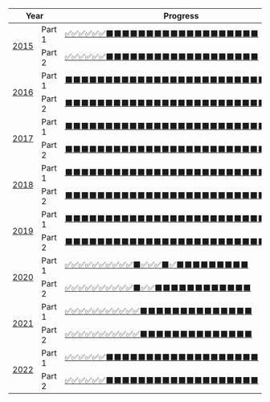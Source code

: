 <table><thead><tr><th rowspan="2" colspan="2">Year</th><th colspan="2">Progress</th><th>Stars</th></tr></thead><tbody><tr><td rowspan="2"><a href="https://github.com/mikeroq/adventofcode/tree/master/AdventOfCode2015/">2015</a></td><td>Part 1</td><td><a title="Day 1" href="https://github.com/mikeroq/adventofcode/tree/master/AdventOfCode2015/Day01">✅</a><a title="Day 2" href="https://github.com/mikeroq/adventofcode/tree/master/AdventOfCode2015/Day02">✅</a><a title="Day 3" href="https://github.com/mikeroq/adventofcode/tree/master/AdventOfCode2015/Day03">✅</a><a title="Day 4" href="https://github.com/mikeroq/adventofcode/tree/master/AdventOfCode2015/Day04">✅</a><a title="Day 5" href="https://github.com/mikeroq/adventofcode/tree/master/AdventOfCode2015/Day05">✅</a><a title="Day 6" href="https://github.com/mikeroq/adventofcode/tree/master/AdventOfCode2015/Day06">✅</a><a title="Day 7" href="https://github.com/mikeroq/adventofcode/tree/master/AdventOfCode2015/Day07">⬛</a><a title="Day 8" href="https://github.com/mikeroq/adventofcode/tree/master/AdventOfCode2015/Day08">⬛</a><a title="Day 9" href="https://github.com/mikeroq/adventofcode/tree/master/AdventOfCode2015/Day09">⬛</a><a title="Day 10" href="https://github.com/mikeroq/adventofcode/tree/master/AdventOfCode2015/Day10">⬛</a><a title="Day 11" href="https://github.com/mikeroq/adventofcode/tree/master/AdventOfCode2015/Day11">⬛</a><a title="Day 12" href="https://github.com/mikeroq/adventofcode/tree/master/AdventOfCode2015/Day12">⬛</a><a title="Day 13" href="https://github.com/mikeroq/adventofcode/tree/master/AdventOfCode2015/Day13">⬛</a><a title="Day 14" href="https://github.com/mikeroq/adventofcode/tree/master/AdventOfCode2015/Day14">⬛</a><a title="Day 15" href="https://github.com/mikeroq/adventofcode/tree/master/AdventOfCode2015/Day15">⬛</a><a title="Day 16" href="https://github.com/mikeroq/adventofcode/tree/master/AdventOfCode2015/Day16">⬛</a><a title="Day 17" href="https://github.com/mikeroq/adventofcode/tree/master/AdventOfCode2015/Day17">⬛</a><a title="Day 18" href="https://github.com/mikeroq/adventofcode/tree/master/AdventOfCode2015/Day18">⬛</a><a title="Day 19" href="https://github.com/mikeroq/adventofcode/tree/master/AdventOfCode2015/Day19">⬛</a><a title="Day 20" href="https://github.com/mikeroq/adventofcode/tree/master/AdventOfCode2015/Day20">⬛</a><a title="Day 21" href="https://github.com/mikeroq/adventofcode/tree/master/AdventOfCode2015/Day21">⬛</a><a title="Day 22" href="https://github.com/mikeroq/adventofcode/tree/master/AdventOfCode2015/Day22">⬛</a><a title="Day 23" href="https://github.com/mikeroq/adventofcode/tree/master/AdventOfCode2015/Day23">⬛</a><a title="Day 24" href="https://github.com/mikeroq/adventofcode/tree/master/AdventOfCode2015/Day24">⬛</a><a title="Day 25" href="https://github.com/mikeroq/adventofcode/tree/master/AdventOfCode2015/Day25">⬛</a></td><td>6/25</td><td rowspan="2" align="center">12/50<br />✨</td></tr><tr><td>Part 2</td><td><a title="Day 1" href="https://github.com/mikeroq/adventofcode/tree/master/AdventOfCode2015/Day01">✅</a><a title="Day 2" href="https://github.com/mikeroq/adventofcode/tree/master/AdventOfCode2015/Day02">✅</a><a title="Day 3" href="https://github.com/mikeroq/adventofcode/tree/master/AdventOfCode2015/Day03">✅</a><a title="Day 4" href="https://github.com/mikeroq/adventofcode/tree/master/AdventOfCode2015/Day04">✅</a><a title="Day 5" href="https://github.com/mikeroq/adventofcode/tree/master/AdventOfCode2015/Day05">✅</a><a title="Day 6" href="https://github.com/mikeroq/adventofcode/tree/master/AdventOfCode2015/Day06">✅</a><a title="Day 7" href="https://github.com/mikeroq/adventofcode/tree/master/AdventOfCode2015/Day07">⬛</a><a title="Day 8" href="https://github.com/mikeroq/adventofcode/tree/master/AdventOfCode2015/Day08">⬛</a><a title="Day 9" href="https://github.com/mikeroq/adventofcode/tree/master/AdventOfCode2015/Day09">⬛</a><a title="Day 10" href="https://github.com/mikeroq/adventofcode/tree/master/AdventOfCode2015/Day10">⬛</a><a title="Day 11" href="https://github.com/mikeroq/adventofcode/tree/master/AdventOfCode2015/Day11">⬛</a><a title="Day 12" href="https://github.com/mikeroq/adventofcode/tree/master/AdventOfCode2015/Day12">⬛</a><a title="Day 13" href="https://github.com/mikeroq/adventofcode/tree/master/AdventOfCode2015/Day13">⬛</a><a title="Day 14" href="https://github.com/mikeroq/adventofcode/tree/master/AdventOfCode2015/Day14">⬛</a><a title="Day 15" href="https://github.com/mikeroq/adventofcode/tree/master/AdventOfCode2015/Day15">⬛</a><a title="Day 16" href="https://github.com/mikeroq/adventofcode/tree/master/AdventOfCode2015/Day16">⬛</a><a title="Day 17" href="https://github.com/mikeroq/adventofcode/tree/master/AdventOfCode2015/Day17">⬛</a><a title="Day 18" href="https://github.com/mikeroq/adventofcode/tree/master/AdventOfCode2015/Day18">⬛</a><a title="Day 19" href="https://github.com/mikeroq/adventofcode/tree/master/AdventOfCode2015/Day19">⬛</a><a title="Day 20" href="https://github.com/mikeroq/adventofcode/tree/master/AdventOfCode2015/Day20">⬛</a><a title="Day 21" href="https://github.com/mikeroq/adventofcode/tree/master/AdventOfCode2015/Day21">⬛</a><a title="Day 22" href="https://github.com/mikeroq/adventofcode/tree/master/AdventOfCode2015/Day22">⬛</a><a title="Day 23" href="https://github.com/mikeroq/adventofcode/tree/master/AdventOfCode2015/Day23">⬛</a><a title="Day 24" href="https://github.com/mikeroq/adventofcode/tree/master/AdventOfCode2015/Day24">⬛</a><a title="Day 25" href="https://github.com/mikeroq/adventofcode/tree/master/AdventOfCode2015/Day25">⬛</a></td><td>6/25</td></tr><tr><td rowspan="2"><a href="https://github.com/mikeroq/adventofcode/tree/master/AdventOfCode2016/">2016</a></td><td>Part 1</td><td><a title="Day 1" href="https://github.com/mikeroq/adventofcode/tree/master/AdventOfCode2016/Day01">⬛</a><a title="Day 2" href="https://github.com/mikeroq/adventofcode/tree/master/AdventOfCode2016/Day02">⬛</a><a title="Day 3" href="https://github.com/mikeroq/adventofcode/tree/master/AdventOfCode2016/Day03">⬛</a><a title="Day 4" href="https://github.com/mikeroq/adventofcode/tree/master/AdventOfCode2016/Day04">⬛</a><a title="Day 5" href="https://github.com/mikeroq/adventofcode/tree/master/AdventOfCode2016/Day05">⬛</a><a title="Day 6" href="https://github.com/mikeroq/adventofcode/tree/master/AdventOfCode2016/Day06">⬛</a><a title="Day 7" href="https://github.com/mikeroq/adventofcode/tree/master/AdventOfCode2016/Day07">⬛</a><a title="Day 8" href="https://github.com/mikeroq/adventofcode/tree/master/AdventOfCode2016/Day08">⬛</a><a title="Day 9" href="https://github.com/mikeroq/adventofcode/tree/master/AdventOfCode2016/Day09">⬛</a><a title="Day 10" href="https://github.com/mikeroq/adventofcode/tree/master/AdventOfCode2016/Day10">⬛</a><a title="Day 11" href="https://github.com/mikeroq/adventofcode/tree/master/AdventOfCode2016/Day11">⬛</a><a title="Day 12" href="https://github.com/mikeroq/adventofcode/tree/master/AdventOfCode2016/Day12">⬛</a><a title="Day 13" href="https://github.com/mikeroq/adventofcode/tree/master/AdventOfCode2016/Day13">⬛</a><a title="Day 14" href="https://github.com/mikeroq/adventofcode/tree/master/AdventOfCode2016/Day14">⬛</a><a title="Day 15" href="https://github.com/mikeroq/adventofcode/tree/master/AdventOfCode2016/Day15">⬛</a><a title="Day 16" href="https://github.com/mikeroq/adventofcode/tree/master/AdventOfCode2016/Day16">⬛</a><a title="Day 17" href="https://github.com/mikeroq/adventofcode/tree/master/AdventOfCode2016/Day17">⬛</a><a title="Day 18" href="https://github.com/mikeroq/adventofcode/tree/master/AdventOfCode2016/Day18">⬛</a><a title="Day 19" href="https://github.com/mikeroq/adventofcode/tree/master/AdventOfCode2016/Day19">⬛</a><a title="Day 20" href="https://github.com/mikeroq/adventofcode/tree/master/AdventOfCode2016/Day20">⬛</a><a title="Day 21" href="https://github.com/mikeroq/adventofcode/tree/master/AdventOfCode2016/Day21">⬛</a><a title="Day 22" href="https://github.com/mikeroq/adventofcode/tree/master/AdventOfCode2016/Day22">⬛</a><a title="Day 23" href="https://github.com/mikeroq/adventofcode/tree/master/AdventOfCode2016/Day23">⬛</a><a title="Day 24" href="https://github.com/mikeroq/adventofcode/tree/master/AdventOfCode2016/Day24">⬛</a><a title="Day 25" href="https://github.com/mikeroq/adventofcode/tree/master/AdventOfCode2016/Day25">⬛</a></td><td>0/25</td><td rowspan="2" align="center">0/50<br />✨</td></tr><tr><td>Part 2</td><td><a title="Day 1" href="https://github.com/mikeroq/adventofcode/tree/master/AdventOfCode2016/Day01">⬛</a><a title="Day 2" href="https://github.com/mikeroq/adventofcode/tree/master/AdventOfCode2016/Day02">⬛</a><a title="Day 3" href="https://github.com/mikeroq/adventofcode/tree/master/AdventOfCode2016/Day03">⬛</a><a title="Day 4" href="https://github.com/mikeroq/adventofcode/tree/master/AdventOfCode2016/Day04">⬛</a><a title="Day 5" href="https://github.com/mikeroq/adventofcode/tree/master/AdventOfCode2016/Day05">⬛</a><a title="Day 6" href="https://github.com/mikeroq/adventofcode/tree/master/AdventOfCode2016/Day06">⬛</a><a title="Day 7" href="https://github.com/mikeroq/adventofcode/tree/master/AdventOfCode2016/Day07">⬛</a><a title="Day 8" href="https://github.com/mikeroq/adventofcode/tree/master/AdventOfCode2016/Day08">⬛</a><a title="Day 9" href="https://github.com/mikeroq/adventofcode/tree/master/AdventOfCode2016/Day09">⬛</a><a title="Day 10" href="https://github.com/mikeroq/adventofcode/tree/master/AdventOfCode2016/Day10">⬛</a><a title="Day 11" href="https://github.com/mikeroq/adventofcode/tree/master/AdventOfCode2016/Day11">⬛</a><a title="Day 12" href="https://github.com/mikeroq/adventofcode/tree/master/AdventOfCode2016/Day12">⬛</a><a title="Day 13" href="https://github.com/mikeroq/adventofcode/tree/master/AdventOfCode2016/Day13">⬛</a><a title="Day 14" href="https://github.com/mikeroq/adventofcode/tree/master/AdventOfCode2016/Day14">⬛</a><a title="Day 15" href="https://github.com/mikeroq/adventofcode/tree/master/AdventOfCode2016/Day15">⬛</a><a title="Day 16" href="https://github.com/mikeroq/adventofcode/tree/master/AdventOfCode2016/Day16">⬛</a><a title="Day 17" href="https://github.com/mikeroq/adventofcode/tree/master/AdventOfCode2016/Day17">⬛</a><a title="Day 18" href="https://github.com/mikeroq/adventofcode/tree/master/AdventOfCode2016/Day18">⬛</a><a title="Day 19" href="https://github.com/mikeroq/adventofcode/tree/master/AdventOfCode2016/Day19">⬛</a><a title="Day 20" href="https://github.com/mikeroq/adventofcode/tree/master/AdventOfCode2016/Day20">⬛</a><a title="Day 21" href="https://github.com/mikeroq/adventofcode/tree/master/AdventOfCode2016/Day21">⬛</a><a title="Day 22" href="https://github.com/mikeroq/adventofcode/tree/master/AdventOfCode2016/Day22">⬛</a><a title="Day 23" href="https://github.com/mikeroq/adventofcode/tree/master/AdventOfCode2016/Day23">⬛</a><a title="Day 24" href="https://github.com/mikeroq/adventofcode/tree/master/AdventOfCode2016/Day24">⬛</a><a title="Day 25" href="https://github.com/mikeroq/adventofcode/tree/master/AdventOfCode2016/Day25">⬛</a></td><td>0/25</td></tr><tr><td rowspan="2"><a href="https://github.com/mikeroq/adventofcode/tree/master/AdventOfCode2017/">2017</a></td><td>Part 1</td><td><a title="Day 1" href="https://github.com/mikeroq/adventofcode/tree/master/AdventOfCode2017/Day01">⬛</a><a title="Day 2" href="https://github.com/mikeroq/adventofcode/tree/master/AdventOfCode2017/Day02">⬛</a><a title="Day 3" href="https://github.com/mikeroq/adventofcode/tree/master/AdventOfCode2017/Day03">⬛</a><a title="Day 4" href="https://github.com/mikeroq/adventofcode/tree/master/AdventOfCode2017/Day04">⬛</a><a title="Day 5" href="https://github.com/mikeroq/adventofcode/tree/master/AdventOfCode2017/Day05">⬛</a><a title="Day 6" href="https://github.com/mikeroq/adventofcode/tree/master/AdventOfCode2017/Day06">⬛</a><a title="Day 7" href="https://github.com/mikeroq/adventofcode/tree/master/AdventOfCode2017/Day07">⬛</a><a title="Day 8" href="https://github.com/mikeroq/adventofcode/tree/master/AdventOfCode2017/Day08">⬛</a><a title="Day 9" href="https://github.com/mikeroq/adventofcode/tree/master/AdventOfCode2017/Day09">⬛</a><a title="Day 10" href="https://github.com/mikeroq/adventofcode/tree/master/AdventOfCode2017/Day10">⬛</a><a title="Day 11" href="https://github.com/mikeroq/adventofcode/tree/master/AdventOfCode2017/Day11">⬛</a><a title="Day 12" href="https://github.com/mikeroq/adventofcode/tree/master/AdventOfCode2017/Day12">⬛</a><a title="Day 13" href="https://github.com/mikeroq/adventofcode/tree/master/AdventOfCode2017/Day13">⬛</a><a title="Day 14" href="https://github.com/mikeroq/adventofcode/tree/master/AdventOfCode2017/Day14">⬛</a><a title="Day 15" href="https://github.com/mikeroq/adventofcode/tree/master/AdventOfCode2017/Day15">⬛</a><a title="Day 16" href="https://github.com/mikeroq/adventofcode/tree/master/AdventOfCode2017/Day16">⬛</a><a title="Day 17" href="https://github.com/mikeroq/adventofcode/tree/master/AdventOfCode2017/Day17">⬛</a><a title="Day 18" href="https://github.com/mikeroq/adventofcode/tree/master/AdventOfCode2017/Day18">⬛</a><a title="Day 19" href="https://github.com/mikeroq/adventofcode/tree/master/AdventOfCode2017/Day19">⬛</a><a title="Day 20" href="https://github.com/mikeroq/adventofcode/tree/master/AdventOfCode2017/Day20">⬛</a><a title="Day 21" href="https://github.com/mikeroq/adventofcode/tree/master/AdventOfCode2017/Day21">⬛</a><a title="Day 22" href="https://github.com/mikeroq/adventofcode/tree/master/AdventOfCode2017/Day22">⬛</a><a title="Day 23" href="https://github.com/mikeroq/adventofcode/tree/master/AdventOfCode2017/Day23">⬛</a><a title="Day 24" href="https://github.com/mikeroq/adventofcode/tree/master/AdventOfCode2017/Day24">⬛</a><a title="Day 25" href="https://github.com/mikeroq/adventofcode/tree/master/AdventOfCode2017/Day25">⬛</a></td><td>0/25</td><td rowspan="2" align="center">0/50<br />✨</td></tr><tr><td>Part 2</td><td><a title="Day 1" href="https://github.com/mikeroq/adventofcode/tree/master/AdventOfCode2017/Day01">⬛</a><a title="Day 2" href="https://github.com/mikeroq/adventofcode/tree/master/AdventOfCode2017/Day02">⬛</a><a title="Day 3" href="https://github.com/mikeroq/adventofcode/tree/master/AdventOfCode2017/Day03">⬛</a><a title="Day 4" href="https://github.com/mikeroq/adventofcode/tree/master/AdventOfCode2017/Day04">⬛</a><a title="Day 5" href="https://github.com/mikeroq/adventofcode/tree/master/AdventOfCode2017/Day05">⬛</a><a title="Day 6" href="https://github.com/mikeroq/adventofcode/tree/master/AdventOfCode2017/Day06">⬛</a><a title="Day 7" href="https://github.com/mikeroq/adventofcode/tree/master/AdventOfCode2017/Day07">⬛</a><a title="Day 8" href="https://github.com/mikeroq/adventofcode/tree/master/AdventOfCode2017/Day08">⬛</a><a title="Day 9" href="https://github.com/mikeroq/adventofcode/tree/master/AdventOfCode2017/Day09">⬛</a><a title="Day 10" href="https://github.com/mikeroq/adventofcode/tree/master/AdventOfCode2017/Day10">⬛</a><a title="Day 11" href="https://github.com/mikeroq/adventofcode/tree/master/AdventOfCode2017/Day11">⬛</a><a title="Day 12" href="https://github.com/mikeroq/adventofcode/tree/master/AdventOfCode2017/Day12">⬛</a><a title="Day 13" href="https://github.com/mikeroq/adventofcode/tree/master/AdventOfCode2017/Day13">⬛</a><a title="Day 14" href="https://github.com/mikeroq/adventofcode/tree/master/AdventOfCode2017/Day14">⬛</a><a title="Day 15" href="https://github.com/mikeroq/adventofcode/tree/master/AdventOfCode2017/Day15">⬛</a><a title="Day 16" href="https://github.com/mikeroq/adventofcode/tree/master/AdventOfCode2017/Day16">⬛</a><a title="Day 17" href="https://github.com/mikeroq/adventofcode/tree/master/AdventOfCode2017/Day17">⬛</a><a title="Day 18" href="https://github.com/mikeroq/adventofcode/tree/master/AdventOfCode2017/Day18">⬛</a><a title="Day 19" href="https://github.com/mikeroq/adventofcode/tree/master/AdventOfCode2017/Day19">⬛</a><a title="Day 20" href="https://github.com/mikeroq/adventofcode/tree/master/AdventOfCode2017/Day20">⬛</a><a title="Day 21" href="https://github.com/mikeroq/adventofcode/tree/master/AdventOfCode2017/Day21">⬛</a><a title="Day 22" href="https://github.com/mikeroq/adventofcode/tree/master/AdventOfCode2017/Day22">⬛</a><a title="Day 23" href="https://github.com/mikeroq/adventofcode/tree/master/AdventOfCode2017/Day23">⬛</a><a title="Day 24" href="https://github.com/mikeroq/adventofcode/tree/master/AdventOfCode2017/Day24">⬛</a><a title="Day 25" href="https://github.com/mikeroq/adventofcode/tree/master/AdventOfCode2017/Day25">⬛</a></td><td>0/25</td></tr><tr><td rowspan="2"><a href="https://github.com/mikeroq/adventofcode/tree/master/AdventOfCode2018/">2018</a></td><td>Part 1</td><td><a title="Day 1" href="https://github.com/mikeroq/adventofcode/tree/master/AdventOfCode2018/Day01">⬛</a><a title="Day 2" href="https://github.com/mikeroq/adventofcode/tree/master/AdventOfCode2018/Day02">⬛</a><a title="Day 3" href="https://github.com/mikeroq/adventofcode/tree/master/AdventOfCode2018/Day03">⬛</a><a title="Day 4" href="https://github.com/mikeroq/adventofcode/tree/master/AdventOfCode2018/Day04">⬛</a><a title="Day 5" href="https://github.com/mikeroq/adventofcode/tree/master/AdventOfCode2018/Day05">⬛</a><a title="Day 6" href="https://github.com/mikeroq/adventofcode/tree/master/AdventOfCode2018/Day06">⬛</a><a title="Day 7" href="https://github.com/mikeroq/adventofcode/tree/master/AdventOfCode2018/Day07">⬛</a><a title="Day 8" href="https://github.com/mikeroq/adventofcode/tree/master/AdventOfCode2018/Day08">⬛</a><a title="Day 9" href="https://github.com/mikeroq/adventofcode/tree/master/AdventOfCode2018/Day09">⬛</a><a title="Day 10" href="https://github.com/mikeroq/adventofcode/tree/master/AdventOfCode2018/Day10">⬛</a><a title="Day 11" href="https://github.com/mikeroq/adventofcode/tree/master/AdventOfCode2018/Day11">⬛</a><a title="Day 12" href="https://github.com/mikeroq/adventofcode/tree/master/AdventOfCode2018/Day12">⬛</a><a title="Day 13" href="https://github.com/mikeroq/adventofcode/tree/master/AdventOfCode2018/Day13">⬛</a><a title="Day 14" href="https://github.com/mikeroq/adventofcode/tree/master/AdventOfCode2018/Day14">⬛</a><a title="Day 15" href="https://github.com/mikeroq/adventofcode/tree/master/AdventOfCode2018/Day15">⬛</a><a title="Day 16" href="https://github.com/mikeroq/adventofcode/tree/master/AdventOfCode2018/Day16">⬛</a><a title="Day 17" href="https://github.com/mikeroq/adventofcode/tree/master/AdventOfCode2018/Day17">⬛</a><a title="Day 18" href="https://github.com/mikeroq/adventofcode/tree/master/AdventOfCode2018/Day18">⬛</a><a title="Day 19" href="https://github.com/mikeroq/adventofcode/tree/master/AdventOfCode2018/Day19">⬛</a><a title="Day 20" href="https://github.com/mikeroq/adventofcode/tree/master/AdventOfCode2018/Day20">⬛</a><a title="Day 21" href="https://github.com/mikeroq/adventofcode/tree/master/AdventOfCode2018/Day21">⬛</a><a title="Day 22" href="https://github.com/mikeroq/adventofcode/tree/master/AdventOfCode2018/Day22">⬛</a><a title="Day 23" href="https://github.com/mikeroq/adventofcode/tree/master/AdventOfCode2018/Day23">⬛</a><a title="Day 24" href="https://github.com/mikeroq/adventofcode/tree/master/AdventOfCode2018/Day24">⬛</a><a title="Day 25" href="https://github.com/mikeroq/adventofcode/tree/master/AdventOfCode2018/Day25">⬛</a></td><td>0/25</td><td rowspan="2" align="center">0/50<br />✨</td></tr><tr><td>Part 2</td><td><a title="Day 1" href="https://github.com/mikeroq/adventofcode/tree/master/AdventOfCode2018/Day01">⬛</a><a title="Day 2" href="https://github.com/mikeroq/adventofcode/tree/master/AdventOfCode2018/Day02">⬛</a><a title="Day 3" href="https://github.com/mikeroq/adventofcode/tree/master/AdventOfCode2018/Day03">⬛</a><a title="Day 4" href="https://github.com/mikeroq/adventofcode/tree/master/AdventOfCode2018/Day04">⬛</a><a title="Day 5" href="https://github.com/mikeroq/adventofcode/tree/master/AdventOfCode2018/Day05">⬛</a><a title="Day 6" href="https://github.com/mikeroq/adventofcode/tree/master/AdventOfCode2018/Day06">⬛</a><a title="Day 7" href="https://github.com/mikeroq/adventofcode/tree/master/AdventOfCode2018/Day07">⬛</a><a title="Day 8" href="https://github.com/mikeroq/adventofcode/tree/master/AdventOfCode2018/Day08">⬛</a><a title="Day 9" href="https://github.com/mikeroq/adventofcode/tree/master/AdventOfCode2018/Day09">⬛</a><a title="Day 10" href="https://github.com/mikeroq/adventofcode/tree/master/AdventOfCode2018/Day10">⬛</a><a title="Day 11" href="https://github.com/mikeroq/adventofcode/tree/master/AdventOfCode2018/Day11">⬛</a><a title="Day 12" href="https://github.com/mikeroq/adventofcode/tree/master/AdventOfCode2018/Day12">⬛</a><a title="Day 13" href="https://github.com/mikeroq/adventofcode/tree/master/AdventOfCode2018/Day13">⬛</a><a title="Day 14" href="https://github.com/mikeroq/adventofcode/tree/master/AdventOfCode2018/Day14">⬛</a><a title="Day 15" href="https://github.com/mikeroq/adventofcode/tree/master/AdventOfCode2018/Day15">⬛</a><a title="Day 16" href="https://github.com/mikeroq/adventofcode/tree/master/AdventOfCode2018/Day16">⬛</a><a title="Day 17" href="https://github.com/mikeroq/adventofcode/tree/master/AdventOfCode2018/Day17">⬛</a><a title="Day 18" href="https://github.com/mikeroq/adventofcode/tree/master/AdventOfCode2018/Day18">⬛</a><a title="Day 19" href="https://github.com/mikeroq/adventofcode/tree/master/AdventOfCode2018/Day19">⬛</a><a title="Day 20" href="https://github.com/mikeroq/adventofcode/tree/master/AdventOfCode2018/Day20">⬛</a><a title="Day 21" href="https://github.com/mikeroq/adventofcode/tree/master/AdventOfCode2018/Day21">⬛</a><a title="Day 22" href="https://github.com/mikeroq/adventofcode/tree/master/AdventOfCode2018/Day22">⬛</a><a title="Day 23" href="https://github.com/mikeroq/adventofcode/tree/master/AdventOfCode2018/Day23">⬛</a><a title="Day 24" href="https://github.com/mikeroq/adventofcode/tree/master/AdventOfCode2018/Day24">⬛</a><a title="Day 25" href="https://github.com/mikeroq/adventofcode/tree/master/AdventOfCode2018/Day25">⬛</a></td><td>0/25</td></tr><tr><td rowspan="2"><a href="https://github.com/mikeroq/adventofcode/tree/master/AdventOfCode2019/">2019</a></td><td>Part 1</td><td><a title="Day 1" href="https://github.com/mikeroq/adventofcode/tree/master/AdventOfCode2019/Day01">⬛</a><a title="Day 2" href="https://github.com/mikeroq/adventofcode/tree/master/AdventOfCode2019/Day02">⬛</a><a title="Day 3" href="https://github.com/mikeroq/adventofcode/tree/master/AdventOfCode2019/Day03">⬛</a><a title="Day 4" href="https://github.com/mikeroq/adventofcode/tree/master/AdventOfCode2019/Day04">⬛</a><a title="Day 5" href="https://github.com/mikeroq/adventofcode/tree/master/AdventOfCode2019/Day05">⬛</a><a title="Day 6" href="https://github.com/mikeroq/adventofcode/tree/master/AdventOfCode2019/Day06">⬛</a><a title="Day 7" href="https://github.com/mikeroq/adventofcode/tree/master/AdventOfCode2019/Day07">⬛</a><a title="Day 8" href="https://github.com/mikeroq/adventofcode/tree/master/AdventOfCode2019/Day08">⬛</a><a title="Day 9" href="https://github.com/mikeroq/adventofcode/tree/master/AdventOfCode2019/Day09">⬛</a><a title="Day 10" href="https://github.com/mikeroq/adventofcode/tree/master/AdventOfCode2019/Day10">⬛</a><a title="Day 11" href="https://github.com/mikeroq/adventofcode/tree/master/AdventOfCode2019/Day11">⬛</a><a title="Day 12" href="https://github.com/mikeroq/adventofcode/tree/master/AdventOfCode2019/Day12">⬛</a><a title="Day 13" href="https://github.com/mikeroq/adventofcode/tree/master/AdventOfCode2019/Day13">⬛</a><a title="Day 14" href="https://github.com/mikeroq/adventofcode/tree/master/AdventOfCode2019/Day14">⬛</a><a title="Day 15" href="https://github.com/mikeroq/adventofcode/tree/master/AdventOfCode2019/Day15">⬛</a><a title="Day 16" href="https://github.com/mikeroq/adventofcode/tree/master/AdventOfCode2019/Day16">⬛</a><a title="Day 17" href="https://github.com/mikeroq/adventofcode/tree/master/AdventOfCode2019/Day17">⬛</a><a title="Day 18" href="https://github.com/mikeroq/adventofcode/tree/master/AdventOfCode2019/Day18">⬛</a><a title="Day 19" href="https://github.com/mikeroq/adventofcode/tree/master/AdventOfCode2019/Day19">⬛</a><a title="Day 20" href="https://github.com/mikeroq/adventofcode/tree/master/AdventOfCode2019/Day20">⬛</a><a title="Day 21" href="https://github.com/mikeroq/adventofcode/tree/master/AdventOfCode2019/Day21">⬛</a><a title="Day 22" href="https://github.com/mikeroq/adventofcode/tree/master/AdventOfCode2019/Day22">⬛</a><a title="Day 23" href="https://github.com/mikeroq/adventofcode/tree/master/AdventOfCode2019/Day23">⬛</a><a title="Day 24" href="https://github.com/mikeroq/adventofcode/tree/master/AdventOfCode2019/Day24">⬛</a><a title="Day 25" href="https://github.com/mikeroq/adventofcode/tree/master/AdventOfCode2019/Day25">⬛</a></td><td>0/25</td><td rowspan="2" align="center">0/50<br />✨</td></tr><tr><td>Part 2</td><td><a title="Day 1" href="https://github.com/mikeroq/adventofcode/tree/master/AdventOfCode2019/Day01">⬛</a><a title="Day 2" href="https://github.com/mikeroq/adventofcode/tree/master/AdventOfCode2019/Day02">⬛</a><a title="Day 3" href="https://github.com/mikeroq/adventofcode/tree/master/AdventOfCode2019/Day03">⬛</a><a title="Day 4" href="https://github.com/mikeroq/adventofcode/tree/master/AdventOfCode2019/Day04">⬛</a><a title="Day 5" href="https://github.com/mikeroq/adventofcode/tree/master/AdventOfCode2019/Day05">⬛</a><a title="Day 6" href="https://github.com/mikeroq/adventofcode/tree/master/AdventOfCode2019/Day06">⬛</a><a title="Day 7" href="https://github.com/mikeroq/adventofcode/tree/master/AdventOfCode2019/Day07">⬛</a><a title="Day 8" href="https://github.com/mikeroq/adventofcode/tree/master/AdventOfCode2019/Day08">⬛</a><a title="Day 9" href="https://github.com/mikeroq/adventofcode/tree/master/AdventOfCode2019/Day09">⬛</a><a title="Day 10" href="https://github.com/mikeroq/adventofcode/tree/master/AdventOfCode2019/Day10">⬛</a><a title="Day 11" href="https://github.com/mikeroq/adventofcode/tree/master/AdventOfCode2019/Day11">⬛</a><a title="Day 12" href="https://github.com/mikeroq/adventofcode/tree/master/AdventOfCode2019/Day12">⬛</a><a title="Day 13" href="https://github.com/mikeroq/adventofcode/tree/master/AdventOfCode2019/Day13">⬛</a><a title="Day 14" href="https://github.com/mikeroq/adventofcode/tree/master/AdventOfCode2019/Day14">⬛</a><a title="Day 15" href="https://github.com/mikeroq/adventofcode/tree/master/AdventOfCode2019/Day15">⬛</a><a title="Day 16" href="https://github.com/mikeroq/adventofcode/tree/master/AdventOfCode2019/Day16">⬛</a><a title="Day 17" href="https://github.com/mikeroq/adventofcode/tree/master/AdventOfCode2019/Day17">⬛</a><a title="Day 18" href="https://github.com/mikeroq/adventofcode/tree/master/AdventOfCode2019/Day18">⬛</a><a title="Day 19" href="https://github.com/mikeroq/adventofcode/tree/master/AdventOfCode2019/Day19">⬛</a><a title="Day 20" href="https://github.com/mikeroq/adventofcode/tree/master/AdventOfCode2019/Day20">⬛</a><a title="Day 21" href="https://github.com/mikeroq/adventofcode/tree/master/AdventOfCode2019/Day21">⬛</a><a title="Day 22" href="https://github.com/mikeroq/adventofcode/tree/master/AdventOfCode2019/Day22">⬛</a><a title="Day 23" href="https://github.com/mikeroq/adventofcode/tree/master/AdventOfCode2019/Day23">⬛</a><a title="Day 24" href="https://github.com/mikeroq/adventofcode/tree/master/AdventOfCode2019/Day24">⬛</a><a title="Day 25" href="https://github.com/mikeroq/adventofcode/tree/master/AdventOfCode2019/Day25">⬛</a></td><td>0/25</td></tr><tr><td rowspan="2"><a href="https://github.com/mikeroq/adventofcode/tree/master/AdventOfCode2020/">2020</a></td><td>Part 1</td><td><a title="Day 1" href="https://github.com/mikeroq/adventofcode/tree/master/AdventOfCode2020/Day01">✅</a><a title="Day 2" href="https://github.com/mikeroq/adventofcode/tree/master/AdventOfCode2020/Day02">✅</a><a title="Day 3" href="https://github.com/mikeroq/adventofcode/tree/master/AdventOfCode2020/Day03">✅</a><a title="Day 4" href="https://github.com/mikeroq/adventofcode/tree/master/AdventOfCode2020/Day04">✅</a><a title="Day 5" href="https://github.com/mikeroq/adventofcode/tree/master/AdventOfCode2020/Day05">✅</a><a title="Day 6" href="https://github.com/mikeroq/adventofcode/tree/master/AdventOfCode2020/Day06">✅</a><a title="Day 7" href="https://github.com/mikeroq/adventofcode/tree/master/AdventOfCode2020/Day07">✅</a><a title="Day 8" href="https://github.com/mikeroq/adventofcode/tree/master/AdventOfCode2020/Day08">✅</a><a title="Day 9" href="https://github.com/mikeroq/adventofcode/tree/master/AdventOfCode2020/Day09">✅</a><a title="Day 10" href="https://github.com/mikeroq/adventofcode/tree/master/AdventOfCode2020/Day10">✅</a><a title="Day 11" href="https://github.com/mikeroq/adventofcode/tree/master/AdventOfCode2020/Day11">⬛</a><a title="Day 12" href="https://github.com/mikeroq/adventofcode/tree/master/AdventOfCode2020/Day12">✅</a><a title="Day 13" href="https://github.com/mikeroq/adventofcode/tree/master/AdventOfCode2020/Day13">✅</a><a title="Day 14" href="https://github.com/mikeroq/adventofcode/tree/master/AdventOfCode2020/Day14">✅</a><a title="Day 15" href="https://github.com/mikeroq/adventofcode/tree/master/AdventOfCode2020/Day15">⬛</a><a title="Day 16" href="https://github.com/mikeroq/adventofcode/tree/master/AdventOfCode2020/Day16">✅</a><a title="Day 17" href="https://github.com/mikeroq/adventofcode/tree/master/AdventOfCode2020/Day17">⬛</a><a title="Day 18" href="https://github.com/mikeroq/adventofcode/tree/master/AdventOfCode2020/Day18">⬛</a><a title="Day 19" href="https://github.com/mikeroq/adventofcode/tree/master/AdventOfCode2020/Day19">⬛</a><a title="Day 20" href="https://github.com/mikeroq/adventofcode/tree/master/AdventOfCode2020/Day20">⬛</a><a title="Day 21" href="https://github.com/mikeroq/adventofcode/tree/master/AdventOfCode2020/Day21">⬛</a><a title="Day 22" href="https://github.com/mikeroq/adventofcode/tree/master/AdventOfCode2020/Day22">⬛</a><a title="Day 23" href="https://github.com/mikeroq/adventofcode/tree/master/AdventOfCode2020/Day23">⬛</a><a title="Day 24" href="https://github.com/mikeroq/adventofcode/tree/master/AdventOfCode2020/Day24">⬛</a><a title="Day 25" href="https://github.com/mikeroq/adventofcode/tree/master/AdventOfCode2020/Day25">⬛</a></td><td>14/25</td><td rowspan="2" align="center">26/50<br />✨</td></tr><tr><td>Part 2</td><td><a title="Day 1" href="https://github.com/mikeroq/adventofcode/tree/master/AdventOfCode2020/Day01">✅</a><a title="Day 2" href="https://github.com/mikeroq/adventofcode/tree/master/AdventOfCode2020/Day02">✅</a><a title="Day 3" href="https://github.com/mikeroq/adventofcode/tree/master/AdventOfCode2020/Day03">✅</a><a title="Day 4" href="https://github.com/mikeroq/adventofcode/tree/master/AdventOfCode2020/Day04">✅</a><a title="Day 5" href="https://github.com/mikeroq/adventofcode/tree/master/AdventOfCode2020/Day05">✅</a><a title="Day 6" href="https://github.com/mikeroq/adventofcode/tree/master/AdventOfCode2020/Day06">✅</a><a title="Day 7" href="https://github.com/mikeroq/adventofcode/tree/master/AdventOfCode2020/Day07">✅</a><a title="Day 8" href="https://github.com/mikeroq/adventofcode/tree/master/AdventOfCode2020/Day08">✅</a><a title="Day 9" href="https://github.com/mikeroq/adventofcode/tree/master/AdventOfCode2020/Day09">✅</a><a title="Day 10" href="https://github.com/mikeroq/adventofcode/tree/master/AdventOfCode2020/Day10">✅</a><a title="Day 11" href="https://github.com/mikeroq/adventofcode/tree/master/AdventOfCode2020/Day11">⬛</a><a title="Day 12" href="https://github.com/mikeroq/adventofcode/tree/master/AdventOfCode2020/Day12">✅</a><a title="Day 13" href="https://github.com/mikeroq/adventofcode/tree/master/AdventOfCode2020/Day13">✅</a><a title="Day 14" href="https://github.com/mikeroq/adventofcode/tree/master/AdventOfCode2020/Day14">⬛</a><a title="Day 15" href="https://github.com/mikeroq/adventofcode/tree/master/AdventOfCode2020/Day15">⬛</a><a title="Day 16" href="https://github.com/mikeroq/adventofcode/tree/master/AdventOfCode2020/Day16">⬛</a><a title="Day 17" href="https://github.com/mikeroq/adventofcode/tree/master/AdventOfCode2020/Day17">⬛</a><a title="Day 18" href="https://github.com/mikeroq/adventofcode/tree/master/AdventOfCode2020/Day18">⬛</a><a title="Day 19" href="https://github.com/mikeroq/adventofcode/tree/master/AdventOfCode2020/Day19">⬛</a><a title="Day 20" href="https://github.com/mikeroq/adventofcode/tree/master/AdventOfCode2020/Day20">⬛</a><a title="Day 21" href="https://github.com/mikeroq/adventofcode/tree/master/AdventOfCode2020/Day21">⬛</a><a title="Day 22" href="https://github.com/mikeroq/adventofcode/tree/master/AdventOfCode2020/Day22">⬛</a><a title="Day 23" href="https://github.com/mikeroq/adventofcode/tree/master/AdventOfCode2020/Day23">⬛</a><a title="Day 24" href="https://github.com/mikeroq/adventofcode/tree/master/AdventOfCode2020/Day24">⬛</a><a title="Day 25" href="https://github.com/mikeroq/adventofcode/tree/master/AdventOfCode2020/Day25">⬛</a></td><td>12/25</td></tr><tr><td rowspan="2"><a href="https://github.com/mikeroq/adventofcode/tree/master/AdventOfCode2021/">2021</a></td><td>Part 1</td><td><a title="Day 1" href="https://github.com/mikeroq/adventofcode/tree/master/AdventOfCode2021/Day01">✅</a><a title="Day 2" href="https://github.com/mikeroq/adventofcode/tree/master/AdventOfCode2021/Day02">✅</a><a title="Day 3" href="https://github.com/mikeroq/adventofcode/tree/master/AdventOfCode2021/Day03">✅</a><a title="Day 4" href="https://github.com/mikeroq/adventofcode/tree/master/AdventOfCode2021/Day04">✅</a><a title="Day 5" href="https://github.com/mikeroq/adventofcode/tree/master/AdventOfCode2021/Day05">✅</a><a title="Day 6" href="https://github.com/mikeroq/adventofcode/tree/master/AdventOfCode2021/Day06">✅</a><a title="Day 7" href="https://github.com/mikeroq/adventofcode/tree/master/AdventOfCode2021/Day07">✅</a><a title="Day 8" href="https://github.com/mikeroq/adventofcode/tree/master/AdventOfCode2021/Day08">✅</a><a title="Day 9" href="https://github.com/mikeroq/adventofcode/tree/master/AdventOfCode2021/Day09">✅</a><a title="Day 10" href="https://github.com/mikeroq/adventofcode/tree/master/AdventOfCode2021/Day10">✅</a><a title="Day 11" href="https://github.com/mikeroq/adventofcode/tree/master/AdventOfCode2021/Day11">✅</a><a title="Day 12" href="https://github.com/mikeroq/adventofcode/tree/master/AdventOfCode2021/Day12">⬛</a><a title="Day 13" href="https://github.com/mikeroq/adventofcode/tree/master/AdventOfCode2021/Day13">⬛</a><a title="Day 14" href="https://github.com/mikeroq/adventofcode/tree/master/AdventOfCode2021/Day14">⬛</a><a title="Day 15" href="https://github.com/mikeroq/adventofcode/tree/master/AdventOfCode2021/Day15">⬛</a><a title="Day 16" href="https://github.com/mikeroq/adventofcode/tree/master/AdventOfCode2021/Day16">⬛</a><a title="Day 17" href="https://github.com/mikeroq/adventofcode/tree/master/AdventOfCode2021/Day17">⬛</a><a title="Day 18" href="https://github.com/mikeroq/adventofcode/tree/master/AdventOfCode2021/Day18">⬛</a><a title="Day 19" href="https://github.com/mikeroq/adventofcode/tree/master/AdventOfCode2021/Day19">⬛</a><a title="Day 20" href="https://github.com/mikeroq/adventofcode/tree/master/AdventOfCode2021/Day20">⬛</a><a title="Day 21" href="https://github.com/mikeroq/adventofcode/tree/master/AdventOfCode2021/Day21">⬛</a><a title="Day 22" href="https://github.com/mikeroq/adventofcode/tree/master/AdventOfCode2021/Day22">⬛</a><a title="Day 23" href="https://github.com/mikeroq/adventofcode/tree/master/AdventOfCode2021/Day23">⬛</a><a title="Day 24" href="https://github.com/mikeroq/adventofcode/tree/master/AdventOfCode2021/Day24">⬛</a><a title="Day 25" href="https://github.com/mikeroq/adventofcode/tree/master/AdventOfCode2021/Day25">⬛</a></td><td>11/25</td><td rowspan="2" align="center">22/50<br />✨</td></tr><tr><td>Part 2</td><td><a title="Day 1" href="https://github.com/mikeroq/adventofcode/tree/master/AdventOfCode2021/Day01">✅</a><a title="Day 2" href="https://github.com/mikeroq/adventofcode/tree/master/AdventOfCode2021/Day02">✅</a><a title="Day 3" href="https://github.com/mikeroq/adventofcode/tree/master/AdventOfCode2021/Day03">✅</a><a title="Day 4" href="https://github.com/mikeroq/adventofcode/tree/master/AdventOfCode2021/Day04">✅</a><a title="Day 5" href="https://github.com/mikeroq/adventofcode/tree/master/AdventOfCode2021/Day05">✅</a><a title="Day 6" href="https://github.com/mikeroq/adventofcode/tree/master/AdventOfCode2021/Day06">✅</a><a title="Day 7" href="https://github.com/mikeroq/adventofcode/tree/master/AdventOfCode2021/Day07">✅</a><a title="Day 8" href="https://github.com/mikeroq/adventofcode/tree/master/AdventOfCode2021/Day08">✅</a><a title="Day 9" href="https://github.com/mikeroq/adventofcode/tree/master/AdventOfCode2021/Day09">✅</a><a title="Day 10" href="https://github.com/mikeroq/adventofcode/tree/master/AdventOfCode2021/Day10">✅</a><a title="Day 11" href="https://github.com/mikeroq/adventofcode/tree/master/AdventOfCode2021/Day11">✅</a><a title="Day 12" href="https://github.com/mikeroq/adventofcode/tree/master/AdventOfCode2021/Day12">⬛</a><a title="Day 13" href="https://github.com/mikeroq/adventofcode/tree/master/AdventOfCode2021/Day13">⬛</a><a title="Day 14" href="https://github.com/mikeroq/adventofcode/tree/master/AdventOfCode2021/Day14">⬛</a><a title="Day 15" href="https://github.com/mikeroq/adventofcode/tree/master/AdventOfCode2021/Day15">⬛</a><a title="Day 16" href="https://github.com/mikeroq/adventofcode/tree/master/AdventOfCode2021/Day16">⬛</a><a title="Day 17" href="https://github.com/mikeroq/adventofcode/tree/master/AdventOfCode2021/Day17">⬛</a><a title="Day 18" href="https://github.com/mikeroq/adventofcode/tree/master/AdventOfCode2021/Day18">⬛</a><a title="Day 19" href="https://github.com/mikeroq/adventofcode/tree/master/AdventOfCode2021/Day19">⬛</a><a title="Day 20" href="https://github.com/mikeroq/adventofcode/tree/master/AdventOfCode2021/Day20">⬛</a><a title="Day 21" href="https://github.com/mikeroq/adventofcode/tree/master/AdventOfCode2021/Day21">⬛</a><a title="Day 22" href="https://github.com/mikeroq/adventofcode/tree/master/AdventOfCode2021/Day22">⬛</a><a title="Day 23" href="https://github.com/mikeroq/adventofcode/tree/master/AdventOfCode2021/Day23">⬛</a><a title="Day 24" href="https://github.com/mikeroq/adventofcode/tree/master/AdventOfCode2021/Day24">⬛</a><a title="Day 25" href="https://github.com/mikeroq/adventofcode/tree/master/AdventOfCode2021/Day25">⬛</a></td><td>11/25</td></tr><tr><td rowspan="2"><a href="https://github.com/mikeroq/adventofcode/tree/master/AdventOfCode2022/">2022</a></td><td>Part 1</td><td><a title="Day 1" href="https://github.com/mikeroq/adventofcode/tree/master/AdventOfCode2022/Day01">✅</a><a title="Day 2" href="https://github.com/mikeroq/adventofcode/tree/master/AdventOfCode2022/Day02">✅</a><a title="Day 3" href="https://github.com/mikeroq/adventofcode/tree/master/AdventOfCode2022/Day03">✅</a><a title="Day 4" href="https://github.com/mikeroq/adventofcode/tree/master/AdventOfCode2022/Day04">✅</a><a title="Day 5" href="https://github.com/mikeroq/adventofcode/tree/master/AdventOfCode2022/Day05">✅</a><a title="Day 6" href="https://github.com/mikeroq/adventofcode/tree/master/AdventOfCode2022/Day06">✅</a><a title="Day 7" href="https://github.com/mikeroq/adventofcode/tree/master/AdventOfCode2022/Day07">⬛</a><a title="Day 8" href="https://github.com/mikeroq/adventofcode/tree/master/AdventOfCode2022/Day08">⬛</a><a title="Day 9" href="https://github.com/mikeroq/adventofcode/tree/master/AdventOfCode2022/Day09">⬛</a><a title="Day 10" href="https://github.com/mikeroq/adventofcode/tree/master/AdventOfCode2022/Day10">⬛</a><a title="Day 11" href="https://github.com/mikeroq/adventofcode/tree/master/AdventOfCode2022/Day11">⬛</a><a title="Day 12" href="https://github.com/mikeroq/adventofcode/tree/master/AdventOfCode2022/Day12">⬛</a><a title="Day 13" href="https://github.com/mikeroq/adventofcode/tree/master/AdventOfCode2022/Day13">⬛</a><a title="Day 14" href="https://github.com/mikeroq/adventofcode/tree/master/AdventOfCode2022/Day14">⬛</a><a title="Day 15" href="https://github.com/mikeroq/adventofcode/tree/master/AdventOfCode2022/Day15">⬛</a><a title="Day 16" href="https://github.com/mikeroq/adventofcode/tree/master/AdventOfCode2022/Day16">⬛</a><a title="Day 17" href="https://github.com/mikeroq/adventofcode/tree/master/AdventOfCode2022/Day17">⬛</a><a title="Day 18" href="https://github.com/mikeroq/adventofcode/tree/master/AdventOfCode2022/Day18">⬛</a><a title="Day 19" href="https://github.com/mikeroq/adventofcode/tree/master/AdventOfCode2022/Day19">⬛</a><a title="Day 20" href="https://github.com/mikeroq/adventofcode/tree/master/AdventOfCode2022/Day20">⬛</a><a title="Day 21" href="https://github.com/mikeroq/adventofcode/tree/master/AdventOfCode2022/Day21">⬛</a><a title="Day 22" href="https://github.com/mikeroq/adventofcode/tree/master/AdventOfCode2022/Day22">⬛</a><a title="Day 23" href="https://github.com/mikeroq/adventofcode/tree/master/AdventOfCode2022/Day23">⬛</a><a title="Day 24" href="https://github.com/mikeroq/adventofcode/tree/master/AdventOfCode2022/Day24">⬛</a><a title="Day 25" href="https://github.com/mikeroq/adventofcode/tree/master/AdventOfCode2022/Day25">⬛</a></td><td>6/25</td><td rowspan="2" align="center">12/50<br />✨</td></tr><tr><td>Part 2</td><td><a title="Day 1" href="https://github.com/mikeroq/adventofcode/tree/master/AdventOfCode2022/Day01">✅</a><a title="Day 2" href="https://github.com/mikeroq/adventofcode/tree/master/AdventOfCode2022/Day02">✅</a><a title="Day 3" href="https://github.com/mikeroq/adventofcode/tree/master/AdventOfCode2022/Day03">✅</a><a title="Day 4" href="https://github.com/mikeroq/adventofcode/tree/master/AdventOfCode2022/Day04">✅</a><a title="Day 5" href="https://github.com/mikeroq/adventofcode/tree/master/AdventOfCode2022/Day05">✅</a><a title="Day 6" href="https://github.com/mikeroq/adventofcode/tree/master/AdventOfCode2022/Day06">✅</a><a title="Day 7" href="https://github.com/mikeroq/adventofcode/tree/master/AdventOfCode2022/Day07">⬛</a><a title="Day 8" href="https://github.com/mikeroq/adventofcode/tree/master/AdventOfCode2022/Day08">⬛</a><a title="Day 9" href="https://github.com/mikeroq/adventofcode/tree/master/AdventOfCode2022/Day09">⬛</a><a title="Day 10" href="https://github.com/mikeroq/adventofcode/tree/master/AdventOfCode2022/Day10">⬛</a><a title="Day 11" href="https://github.com/mikeroq/adventofcode/tree/master/AdventOfCode2022/Day11">⬛</a><a title="Day 12" href="https://github.com/mikeroq/adventofcode/tree/master/AdventOfCode2022/Day12">⬛</a><a title="Day 13" href="https://github.com/mikeroq/adventofcode/tree/master/AdventOfCode2022/Day13">⬛</a><a title="Day 14" href="https://github.com/mikeroq/adventofcode/tree/master/AdventOfCode2022/Day14">⬛</a><a title="Day 15" href="https://github.com/mikeroq/adventofcode/tree/master/AdventOfCode2022/Day15">⬛</a><a title="Day 16" href="https://github.com/mikeroq/adventofcode/tree/master/AdventOfCode2022/Day16">⬛</a><a title="Day 17" href="https://github.com/mikeroq/adventofcode/tree/master/AdventOfCode2022/Day17">⬛</a><a title="Day 18" href="https://github.com/mikeroq/adventofcode/tree/master/AdventOfCode2022/Day18">⬛</a><a title="Day 19" href="https://github.com/mikeroq/adventofcode/tree/master/AdventOfCode2022/Day19">⬛</a><a title="Day 20" href="https://github.com/mikeroq/adventofcode/tree/master/AdventOfCode2022/Day20">⬛</a><a title="Day 21" href="https://github.com/mikeroq/adventofcode/tree/master/AdventOfCode2022/Day21">⬛</a><a title="Day 22" href="https://github.com/mikeroq/adventofcode/tree/master/AdventOfCode2022/Day22">⬛</a><a title="Day 23" href="https://github.com/mikeroq/adventofcode/tree/master/AdventOfCode2022/Day23">⬛</a><a title="Day 24" href="https://github.com/mikeroq/adventofcode/tree/master/AdventOfCode2022/Day24">⬛</a><a title="Day 25" href="https://github.com/mikeroq/adventofcode/tree/master/AdventOfCode2022/Day25">⬛</a></td><td>6/25</td></tr></tbody></table>